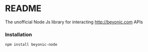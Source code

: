 # README

The unofficial Node Js library for interacting http://beyonic.com APIs


### Installation
```
npm install beyonic-node
```
